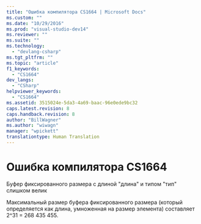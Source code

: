 ```yaml
---
title: "Ошибка компилятора CS1664 | Microsoft Docs"
ms.custom: ""
ms.date: "10/29/2016"
ms.prod: "visual-studio-dev14"
ms.reviewer: ""
ms.suite: ""
ms.technology: 
  - "devlang-csharp"
ms.tgt_pltfrm: ""
ms.topic: "article"
f1_keywords: 
  - "CS1664"
dev_langs: 
  - "CSharp"
helpviewer_keywords: 
  - "CS1664"
ms.assetid: 3515024e-5da3-4a69-baac-96e0ede9bc32
caps.latest.revision: 8
caps.handback.revision: 8
author: "BillWagner"
ms.author: "wiwagn"
manager: "wpickett"
translationtype: Human Translation
---
```

# Ошибка компилятора CS1664
Буфер фиксированного размера с длиной "длина" и типом "тип" слишком велик  
  
 Максимальный размер буфера фиксированного размера \(который определяется как длина, умноженная на размер элемента\) составляет 2^31 \= 268 435 455.